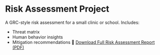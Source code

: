 # Risk Assessment Project

A GRC-style risk assessment for a small clinic or school. Includes:
- Threat matrix
- Human behavior insights
- Mitigation recommendations
📄 [Download Full Risk Assessment Report (PDF)](risk_assessment_report.pdf)
